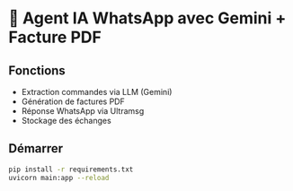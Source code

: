 # 🤖 Agent IA WhatsApp avec Gemini + Facture PDF

## Fonctions
- Extraction commandes via LLM (Gemini)
- Génération de factures PDF
- Réponse WhatsApp via Ultramsg
- Stockage des échanges

## Démarrer

```bash
pip install -r requirements.txt
uvicorn main:app --reload

